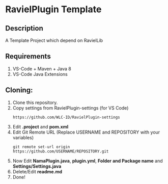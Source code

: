# RavielPlugin Template

## Description
A Template Project which depend on RavielLib

## Requirements

 1. VS-Code + Maven + Java 8
 2. VS-Code Java Extensions

## Cloning:

 1. Clone this repository.
 2. Copy settings from RavielPlugin-settings (for VS Code)
    ```shell
    https://github.com/WLC-ID/RavielPlugin-settings
    ```
 3. Edit **.project** and **pom.xml**
 4. Edit Git Remote URL (Replace USERNAME and REPOSITORY with your variables)
	```shell
	git remote set-url origin https://github.com/USERNAME/REPOSITORY.git
	```
 5. Now Edit **NamaPlugin.java**, **plugin.yml**, **Folder and Package name** and **Settings/Settings.java**
 6. Delete/Edit **readme.md**
 6. Done!
